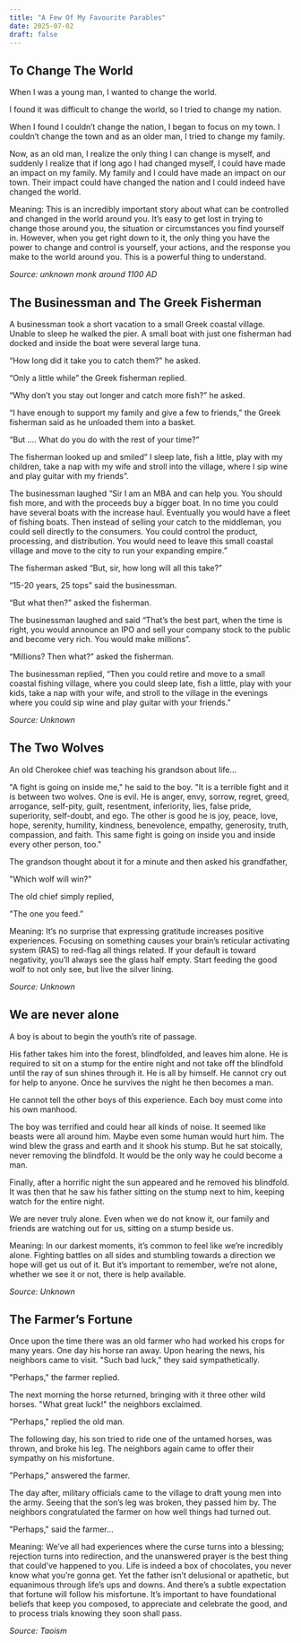 ```yaml
---
title: "A Few Of My Favourite Parables"
date: 2025-07-02
draft: false
---
```


<h2 id="">To Change The World</h2><p id="">When I was a young man, I wanted to change the world.</p><p id="">I found it was difficult to change the world, so I tried to change my nation.</p><p id="">When I found I couldn’t change the nation, I began to focus on my town. I couldn’t change the town and as an older man, I tried to change my family.</p><p id="">Now, as an old man, I realize the only thing I can change is myself, and suddenly I realize that if long ago I had changed myself, I could have made an impact on my family. My family and I could have made an impact on our town. Their impact could have changed the nation and I could indeed have changed the world.</p><p id="">Meaning: This is an incredibly important story about what can be controlled and changed in the world around you. It’s easy to get lost in trying to change those around you, the situation or circumstances you find yourself in. However, when you get right down to it, the only thing you have the power to change and control is yourself, your actions, and the response you make to the world around you. This is a powerful thing to understand.</p><p id=""><em>Source: unknown monk around 1100 AD</em></p><h2 id="">The Businessman and The Greek Fisherman</h2><p id="">A businessman took a short vacation to a small Greek coastal village. Unable to sleep he walked the pier. A small boat with just one fisherman had docked and inside the boat were several large tuna.</p><p id="">“How long did it take you to catch them?” he asked.</p><p id="">“Only a little while” the Greek fisherman replied.</p><p id="">“Why don’t you stay out longer and catch more fish?” he asked.</p><p id="">“I have enough to support my family and give a few to friends,” the Greek fisherman said as he unloaded them into a basket.</p><p id="">“But …. What do you do with the rest of your time?”</p><p id="">The fisherman looked up and smiled” I sleep late, fish a little, play with my children, take a nap with my wife and stroll into the village, where I sip wine and play guitar with my friends”.</p><p id="">The businessman laughed “Sir I am an MBA and can help you. You should fish more, and with the proceeds buy a bigger boat. In no time you could have several boats with the increase haul. Eventually you would have a fleet of fishing boats. Then instead of selling your catch to the middleman, you could sell directly to the consumers. You could control the product, processing, and distribution. You would need to leave this small coastal village and move to the city to run your expanding empire.”</p><p id="">The fisherman asked “But, sir, how long will all this take?”</p><p id="">“15-20 years, 25 tops” said the businessman.</p><p id="">“But what then?” asked the fisherman.</p><p id="">The businessman laughed and said “That’s the best part, when the time is right, you would announce an IPO and sell your company stock to the public and become very rich. You would make millions”.</p><p id="">“Millions? Then what?” asked the fisherman.</p><p id="">The businessman replied, “Then you could retire and move to a small coastal fishing village, where you could sleep late, fish a little, play with your kids, take a nap with your wife, and stroll to the village in the evenings where you could sip wine and play guitar with your friends.”</p><p id=""><em>Source: Unknown</em></p><h2 id="">The Two Wolves</h2><p id="">An old Cherokee chief was teaching his grandson about life...</p><p id="">"A fight is going on inside me," he said to the boy. "It is a terrible fight and it is between two wolves. One is evil. He is anger, envy, sorrow, regret, greed, arrogance, self-pity, guilt, resentment, inferiority, lies, false pride, superiority, self-doubt, and ego. The other is good he is joy, peace, love, hope, serenity, humility, kindness, benevolence, empathy, generosity, truth, compassion, and faith. This same fight is going on inside you and inside every other person, too."</p><p id="">The grandson thought about it for a minute and then asked his grandfather,</p><p id="">"Which wolf will win?"</p><p id="">The old chief simply replied,</p><p id="">"The one you feed.”</p><p id="">Meaning: It’s no surprise that expressing gratitude increases positive experiences. Focusing on something causes your brain’s reticular activating system (RAS) to red-flag all things related. If your default is toward negativity, you’ll always see the glass half empty. Start feeding the good wolf to not only see, but live the silver lining.</p><p id=""><em>Source: Unknown</em></p><h2 id="">We are never alone</h2><p id="">A boy is about to begin the youth’s rite of passage.</p><p id="">His father takes him into the forest, blindfolded, and leaves him alone. He is required to sit on a stump for the entire night and not take off the blindfold until the ray of sun shines through it. He is all by himself. He cannot cry out for help to anyone. Once he survives the night he then becomes a man.</p><p id="">He cannot tell the other boys of this experience. Each boy must come into his own manhood.</p><p id="">The boy was terrified and could hear all kinds of noise. It seemed like beasts were all around him. Maybe even some human would hurt him. The wind blew the grass and earth and it shook his stump. But he sat stoically, never removing the blindfold. It would be the only way he could become a man.</p><p id="">Finally, after a horrific night the sun appeared and he removed his blindfold. It was then that he saw his father sitting on the stump next to him, keeping watch for the entire night.</p><p id="">We are never truly alone. Even when we do not know it, our family and friends are watching out for us, sitting on a stump beside us.</p><p id="">Meaning: In our darkest moments, it’s common to feel like we’re incredibly alone. Fighting battles on all sides and stumbling towards a direction we hope will get us out of it. But it’s important to remember, we’re not alone, whether we see it or not, there is help available.</p><p id=""><em>Source: Unknown</em></p><h2 id="">The Farmer’s Fortune</h2><p id="">Once upon the time there was an old farmer who had worked his crops for many years. One day his horse ran away. Upon hearing the news, his neighbors came to visit. "Such bad luck," they said sympathetically.</p><p id="">"Perhaps," the farmer replied.</p><p id="">The next morning the horse returned, bringing with it three other wild horses. "What great luck!" the neighbors exclaimed.</p><p id="">"Perhaps," replied the old man.</p><p id="">The following day, his son tried to ride one of the untamed horses, was thrown, and broke his leg. The neighbors again came to offer their sympathy on his misfortune.</p><p id="">"Perhaps," answered the farmer.</p><p id="">The day after, military officials came to the village to draft young men into the army. Seeing that the son’s leg was broken, they passed him by. The neighbors congratulated the farmer on how well things had turned out.</p><p id="">"Perhaps," said the farmer...</p><p id="">Meaning: We’ve all had experiences where the curse turns into a blessing; rejection turns into redirection, and the unanswered prayer is the best thing that could’ve happened to you. Life is indeed a box of chocolates, you never know what you’re gonna get. Yet the father isn’t delusional or apathetic, but equanimous through life’s ups and downs. And there’s a subtle expectation that fortune will follow his misfortune. It’s important to have foundational beliefs that keep you composed, to appreciate and celebrate the good, and to process trials knowing they soon shall pass.</p><p id=""><em>Source: Taoism</em></p><p>‍</p>